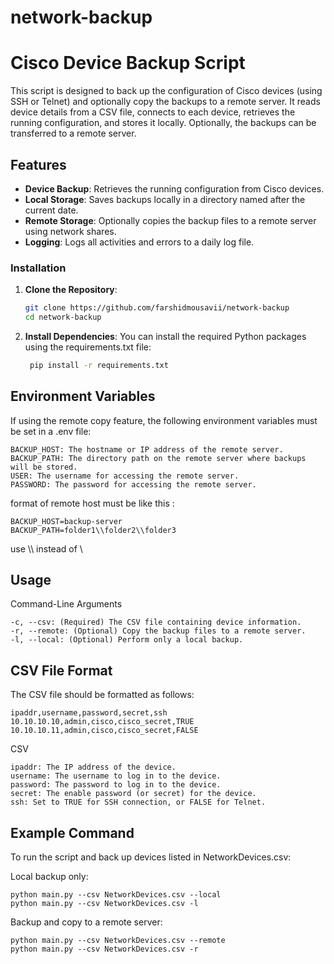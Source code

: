 # network-backup

# Cisco Device Backup Script

This script is designed to back up the configuration of Cisco devices (using SSH or Telnet) and optionally copy the backups to a remote server. It reads device details from a CSV file, connects to each device, retrieves the running configuration, and stores it locally. Optionally, the backups can be transferred to a remote server.

## Features

- **Device Backup**: Retrieves the running configuration from Cisco devices.
- **Local Storage**: Saves backups locally in a directory named after the current date.
- **Remote Storage**: Optionally copies the backup files to a remote server using network shares.
- **Logging**: Logs all activities and errors to a daily log file.

### Installation

1. **Clone the Repository**:

   ```sh
   git clone https://github.com/farshidmousavii/network-backup
   cd network-backup
   ```

2. **Install Dependencies**:
   You can install the required Python packages using the requirements.txt file:
   ```sh
    pip install -r requirements.txt
   ```

## Environment Variables

If using the remote copy feature, the following environment variables must be set in a .env file:

    BACKUP_HOST: The hostname or IP address of the remote server.
    BACKUP_PATH: The directory path on the remote server where backups will be stored.
    USER: The username for accessing the remote server.
    PASSWORD: The password for accessing the remote server.

format of remote host must be like this :

    BACKUP_HOST=backup-server
    BACKUP_PATH=folder1\\folder2\\folder3

use \\\ instead of \

## Usage

Command-Line Arguments

    -c, --csv: (Required) The CSV file containing device information.
    -r, --remote: (Optional) Copy the backup files to a remote server.
    -l, --local: (Optional) Perform only a local backup.

## CSV File Format

The CSV file should be formatted as follows:

    ipaddr,username,password,secret,ssh
    10.10.10.10,admin,cisco,cisco_secret,TRUE
    10.10.10.11,admin,cisco,cisco_secret,FALSE

CSV

    ipaddr: The IP address of the device.
    username: The username to log in to the device.
    password: The password to log in to the device.
    secret: The enable password (or secret) for the device.
    ssh: Set to TRUE for SSH connection, or FALSE for Telnet.

## Example Command

To run the script and back up devices listed in NetworkDevices.csv:

Local backup only:

    python main.py --csv NetworkDevices.csv --local
    python main.py --csv NetworkDevices.csv -l

Backup and copy to a remote server:

    python main.py --csv NetworkDevices.csv --remote
    python main.py --csv NetworkDevices.csv -r
